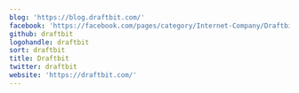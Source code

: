 ```yaml
---
blog: 'https://blog.draftbit.com/'
facebook: 'https://facebook.com/pages/category/Internet-Company/Draftbit-285179798962070'
github: draftbit
logohandle: draftbit
sort: draftbit
title: Draftbit
twitter: draftbit
website: 'https://draftbit.com/'
---
```

